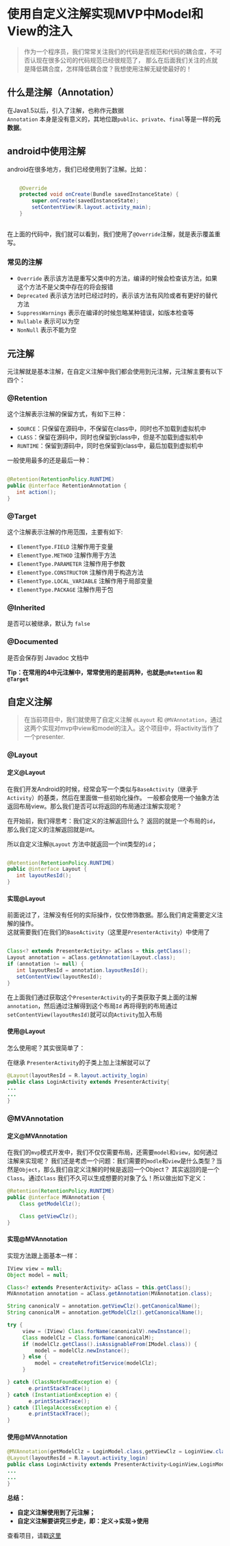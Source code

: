 # 使用自定义注解实现MVP中Model和View的注入
> 作为一个程序员，我们常常关注我们的代码是否规范和代码的耦合度，不可否认现在很多公司的代码规范已经很规范了，
那么在后面我们关注的点就是降低耦合度，怎样降低耦合度？我想使用注解无疑使最好的！

## 什么是注解（Annotation）
在Java1.5以后，引入了注解，也称作元数据    
`Annotation` 本身是没有意义的，其地位跟`public`、`private`、`final`等是一样的**元数据**。   


## android中使用注解
android在很多地方，我们已经使用到了注解。比如：

```java 

    @Override
    protected void onCreate(Bundle savedInstanceState) {
        super.onCreate(savedInstanceState);
        setContentView(R.layout.activity_main);
    }
    
```
在上面的代码中，我们就可以看到，我们使用了`@Override`注解，就是表示覆盖重写。

### 常见的注解   
* `Override`  表示该方法是重写父类中的方法，编译的时候会检查该方法，如果这个方法不是父类中存在的将会报错
* `Deprecated` 表示该方法时已经过时的，表示该方法有风险或者有更好的替代方法
* `SuppressWarnings` 表示在编译的时候忽略某种错误，如版本检查等
* `Nullable` 表示可以为空
* `NonNull` 表示不能为空

## 元注解
元注解就是基本注解，在自定义注解中我们都会使用到元注解，元注解主要有以下四个：

### @Retention

这个注解表示注解的保留方式，有如下三种：

* `SOURCE`：只保留在源码中，不保留在class中，同时也不加载到虚拟机中
* `CLASS`：保留在源码中，同时也保留到class中，但是不加载到虚拟机中
* `RUNTIME`：保留到源码中，同时也保留到class中，最后加载到虚拟机中

一般使用最多的还是最后一种：  

```java

@Retention(RetentionPolicy.RUNTIME)
public @interface RetentionAnnotation {
   int action();
}

```

### @Target

这个注解表示注解的作用范围，主要有如下:

* `ElementType.FIELD` 注解作用于变量
* `ElementType.METHOD` 注解作用于方法
* `ElementType.PARAMETER` 注解作用于参数
* `ElementType.CONSTRUCTOR` 注解作用于构造方法
* `ElementType.LOCAL_VARIABLE` 注解作用于局部变量
* `ElementType.PACKAGE` 注解作用于包

### @Inherited

是否可以被继承，默认为 `false`

### @Documented

是否会保存到 Javadoc 文档中

**Tip：在常用的4中元注解中，常常使用的是前两种，也就是`@Retention` 和 `@Target`**

## 自定义注解

> 在当前项目中，我们就使用了自定义注解 `@Layout` 和 `@MVAnnotation`，通过这两个实现对mvp中view和model的注入。这个项目中，将activity当作了一个presenter.

### @Layout

#### 定义@Layout
在我们开发Android的时候，经常会写一个类似与`BaseActivity`（继承于`Activity`）的基类，然后在里面做一些初始化操作。
一般都会使用一个抽象方法返回布局view。那么我们是否可以将返回的布局通过注解实现呢？

在开始前，我们得思考：我们定义的注解返回什么？ 
返回的就是一个布局的`id`，那么我们定义的注解返回就是int。

所以自定义注解`@Layout` 方法中就返回一个int类型的`id`；

```java

@Retention(RetentionPolicy.RUNTIME)
public @interface Layout {
   int layoutResId();
}

```

#### 实现@Layout

前面说过了，注解没有任何的实际操作，仅仅修饰数据。那么我们肯定需要定义注解的操作。     
这就需要我们在我们的`BaseActivity`（这里是`PresenterActivity`）中使用了

```java

Class<? extends PresenterActivity> aClass = this.getClass();
Layout annotation = aClass.getAnnotation(Layout.class);
if (annotation != null) {
   int layoutResId = annotation.layoutResId();
   setContentView(layoutResId);
}

```

在上面我们通过获取这个`PresenterActivity`的子类获取子类上面的注解`annotation`，然后通过注解得到这个布局`Id`
再将得到的布局通过`setContentView(layoutResId)`就可以向`Activity`加入布局

#### 使用@Layout

怎么使用呢？其实很简单了：

在继承 `PresenterActivity`的子类上加上注解就可以了
```java
@Layout(layoutResId = R.layout.activity_login)
public class LoginActivity extends PresenterActivity{
...
...
}
```

### @MVAnnotation

#### 定义@MVAnnotation
在我们的`mvp`模式开发中，我们不仅仅需要布局，还需要`model`和`view`，如何通过注解来实现呢？
我们还是考虑一个问题：我们需要的`modle`和`view`是什么类型？当然是`Object`，那么我们自定义注解的时候是返回一个Object？
其实返回的是一个`Class`。通过`Class` 我们不久可以生成想要的对象了么！所以做出如下定义：

```java
@Retention(RetentionPolicy.RUNTIME)
public @interface MVAnnotation {
    Class getModelClz();

    Class getViewClz();
}

```

#### 实现@MVAnnotation

实现方法跟上面基本一样：

```java
IView view = null;
Object model = null;

Class<? extends PresenterActivity> aClass = this.getClass();
MVAnnotation annotation = aClass.getAnnotation(MVAnnotation.class);

String canonicalV = annotation.getViewClz().getCanonicalName();
String canonicalM = annotation.getModelClz().getCanonicalName();

try {
     view = (IView) Class.forName(canonicalV).newInstance();
     Class modelClz = Class.forName(canonicalM);
     if (modelClz.getClass().isAssignableFrom(IModel.class)) {
         model = modelClz.newInstance();
     } else {
         model = createRetrofitService(modelClz);
     }

} catch (ClassNotFoundException e) {
       e.printStackTrace();
} catch (InstantiationException e) {
       e.printStackTrace();
} catch (IllegalAccessException e) {
       e.printStackTrace();
}

```

#### 使用@MVAnnotation

```java
@MVAnnotation(getModelClz = LoginModel.class,getViewClz = LoginView.class)
@Layout(layoutResId = R.layout.activity_login)
public class LoginActivity extends PresenterActivity<LoginView,LoginModel> {
...
...
}

```

**总结：**

* **自定义注解使用到了元注解；**
* **自定义注解要讲究三步走，即：定义->实现->使用**

查看项目，请戳[这里](https://insight.io/github.com/sourfeng/AOPTest/tree/master/)